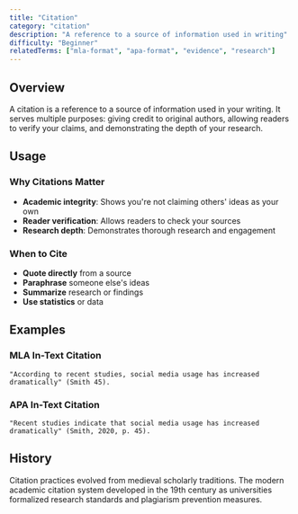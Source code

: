 ```yaml
---
title: "Citation"
category: "citation"
description: "A reference to a source of information used in writing"
difficulty: "Beginner"
relatedTerms: ["mla-format", "apa-format", "evidence", "research"]
---
```


## Overview

A citation is a reference to a source of information used in your writing. It serves multiple purposes: giving credit to original authors, allowing readers to verify your claims, and demonstrating the depth of your research.

## Usage

### Why Citations Matter
- **Academic integrity**: Shows you're not claiming others' ideas as your own
- **Reader verification**: Allows readers to check your sources
- **Research depth**: Demonstrates thorough research and engagement

### When to Cite
- **Quote directly** from a source
- **Paraphrase** someone else's ideas
- **Summarize** research or findings
- **Use statistics** or data

## Examples

### MLA In-Text Citation
```
"According to recent studies, social media usage has increased dramatically" (Smith 45).
```

### APA In-Text Citation
```
"Recent studies indicate that social media usage has increased dramatically" (Smith, 2020, p. 45).
```

## History

Citation practices evolved from medieval scholarly traditions. The modern academic citation system developed in the 19th century as universities formalized research standards and plagiarism prevention measures. 